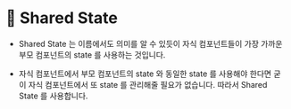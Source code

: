 # 🔔 Shared State

- Shared State 는 이름에서도 의미를 알 수 있듯이 자식 컴포넌트들이 가장 가까운 부모 컴포넌트의 state 를 사용하는 것입니다.

- 자식 컴포넌트에서 부모 컴포넌트의 state 와 동일한 state 를 사용해야 한다면 굳이 자식 컴포넌트에서 또 state 를 관리해줄 필요가 없습니다. 따라서 Shared State 를 사용합니다. 